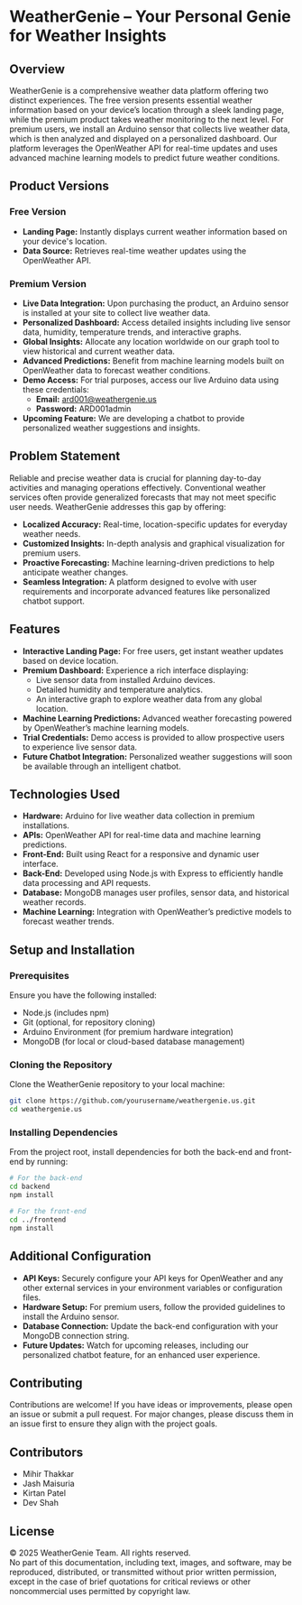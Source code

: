 # WeatherGenie – Your Personal Genie for Weather Insights

## Overview
WeatherGenie is a comprehensive weather data platform offering two distinct experiences. The free version presents essential weather information based on your device’s location through a sleek landing page, while the premium product takes weather monitoring to the next level. For premium users, we install an Arduino sensor that collects live weather data, which is then analyzed and displayed on a personalized dashboard. Our platform leverages the OpenWeather API for real-time updates and uses advanced machine learning models to predict future weather conditions.

## Product Versions

### Free Version
- **Landing Page:** Instantly displays current weather information based on your device's location.
- **Data Source:** Retrieves real-time weather updates using the OpenWeather API.

### Premium Version
- **Live Data Integration:** Upon purchasing the product, an Arduino sensor is installed at your site to collect live weather data.
- **Personalized Dashboard:** Access detailed insights including live sensor data, humidity, temperature trends, and interactive graphs.
- **Global Insights:** Allocate any location worldwide on our graph tool to view historical and current weather data.
- **Advanced Predictions:** Benefit from machine learning models built on OpenWeather data to forecast weather conditions.
- **Demo Access:** For trial purposes, access our live Arduino data using these credentials:
  - **Email:** ard001@weathergenie.us
  - **Password:** ARD001admin
- **Upcoming Feature:** We are developing a chatbot to provide personalized weather suggestions and insights.

## Problem Statement
Reliable and precise weather data is crucial for planning day-to-day activities and managing operations effectively. Conventional weather services often provide generalized forecasts that may not meet specific user needs. WeatherGenie addresses this gap by offering:
- **Localized Accuracy:** Real-time, location-specific updates for everyday weather needs.
- **Customized Insights:** In-depth analysis and graphical visualization for premium users.
- **Proactive Forecasting:** Machine learning-driven predictions to help anticipate weather changes.
- **Seamless Integration:** A platform designed to evolve with user requirements and incorporate advanced features like personalized chatbot support.

## Features
- **Interactive Landing Page:** For free users, get instant weather updates based on device location.
- **Premium Dashboard:** Experience a rich interface displaying:
  - Live sensor data from installed Arduino devices.
  - Detailed humidity and temperature analytics.
  - An interactive graph to explore weather data from any global location.
- **Machine Learning Predictions:** Advanced weather forecasting powered by OpenWeather’s machine learning models.
- **Trial Credentials:** Demo access is provided to allow prospective users to experience live sensor data.
- **Future Chatbot Integration:** Personalized weather suggestions will soon be available through an intelligent chatbot.

## Technologies Used
- **Hardware:** Arduino for live weather data collection in premium installations.
- **APIs:** OpenWeather API for real-time data and machine learning predictions.
- **Front-End:** Built using React for a responsive and dynamic user interface.
- **Back-End:** Developed using Node.js with Express to efficiently handle data processing and API requests.
- **Database:** MongoDB manages user profiles, sensor data, and historical weather records.
- **Machine Learning:** Integration with OpenWeather’s predictive models to forecast weather trends.

## Setup and Installation

### Prerequisites
Ensure you have the following installed:
- Node.js (includes npm)
- Git (optional, for repository cloning)
- Arduino Environment (for premium hardware integration)
- MongoDB (for local or cloud-based database management)

### Cloning the Repository
Clone the WeatherGenie repository to your local machine:
```bash
git clone https://github.com/yourusername/weathergenie.us.git
cd weathergenie.us
```
### Installing Dependencies

From the project root, install dependencies for both the back-end and front-end by running:

```bash
# For the back-end
cd backend
npm install

# For the front-end
cd ../frontend
npm install
```

## Additional Configuration
- **API Keys:** Securely configure your API keys for OpenWeather and any other external services in your environment variables or configuration files.
- **Hardware Setup:** For premium users, follow the provided guidelines to install the Arduino sensor.
- **Database Connection:** Update the back-end configuration with your MongoDB connection string.
- **Future Updates:** Watch for upcoming releases, including our personalized chatbot feature, for an enhanced user experience.

## Contributing
Contributions are welcome! If you have ideas or improvements, please open an issue or submit a pull request. For major changes, please discuss them in an issue first to ensure they align with the project goals.

## Contributors
 - Mihir Thakkar
 - Jash Maisuria
 - Kirtan Patel
 - Dev Shah

## License
© 2025 WeatherGenie Team. All rights reserved.  
No part of this documentation, including text, images, and software, may be reproduced, distributed, or transmitted without prior written permission, except in the case of brief quotations for critical reviews or other noncommercial uses permitted by copyright law.


